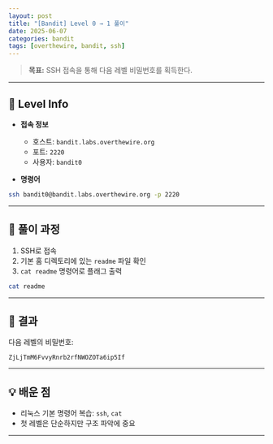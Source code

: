 ```yaml
---
layout: post
title: "[Bandit] Level 0 → 1 풀이"
date: 2025-06-07
categories: bandit
tags: [overthewire, bandit, ssh]
---
```


> **목표:** SSH 접속을 통해 다음 레벨 비밀번호를 획득한다.

---

## 🔐 Level Info

- **접속 정보**
  - 호스트: `bandit.labs.overthewire.org`
  - 포트: `2220`
  - 사용자: `bandit0`

- **명령어**
```bash
ssh bandit0@bandit.labs.overthewire.org -p 2220
```

---

## 🧪 풀이 과정

1. SSH로 접속
2. 기본 홈 디렉토리에 있는 `readme` 파일 확인
3. `cat readme` 명령어로 플래그 출력

```bash
cat readme
```

---

## 🎯 결과

다음 레벨의 비밀번호:
```
ZjLjTmM6FvvyRnrb2rfNWOZOTa6ip5If
```

---

## 💡 배운 점

- 리눅스 기본 명령어 복습: `ssh`, `cat`
- 첫 레벨은 단순하지만 구조 파악에 중요

---
